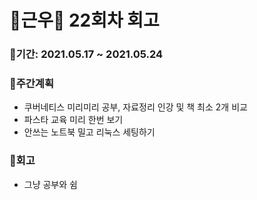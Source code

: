 # 🌼근우🌼 22회차 회고

### 🥕기간: 2021.05.17 ~ 2021.05.24

### 🍆주간계획

- 쿠버네티스 미리미리 공부, 자료정리 인강 및 책 최소 2개 비교
- 파스타 교육 미리 한번 보기
- 안쓰는 노트북 밀고 리눅스 세팅하기

### 🥦회고

- 그냥 공부와 쉼

